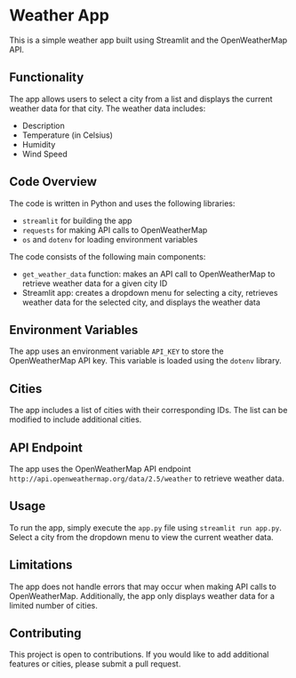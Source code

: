 # Weather App

This is a simple weather app built using Streamlit and the OpenWeatherMap API.

## Functionality

The app allows users to select a city from a list and displays the current weather data for that city. The weather data includes:

- Description
- Temperature (in Celsius)
- Humidity
- Wind Speed

## Code Overview

The code is written in Python and uses the following libraries:

- `streamlit` for building the app
- `requests` for making API calls to OpenWeatherMap
- `os` and `dotenv` for loading environment variables

The code consists of the following main components:

- `get_weather_data` function: makes an API call to OpenWeatherMap to retrieve weather data for a given city ID
- Streamlit app: creates a dropdown menu for selecting a city, retrieves weather data for the selected city, and displays the weather data

## Environment Variables

The app uses an environment variable `API_KEY` to store the OpenWeatherMap API key. This variable is loaded using the `dotenv` library.

## Cities

The app includes a list of cities with their corresponding IDs. The list can be modified to include additional cities.

## API Endpoint

The app uses the OpenWeatherMap API endpoint `http://api.openweathermap.org/data/2.5/weather` to retrieve weather data.

## Usage

To run the app, simply execute the `app.py` file using `streamlit run app.py`. Select a city from the dropdown menu to view the current weather data.

## Limitations

The app does not handle errors that may occur when making API calls to OpenWeatherMap. Additionally, the app only displays weather data for a limited number of cities.

## Contributing

This project is open to contributions. If you would like to add additional features or cities, please submit a pull request.
